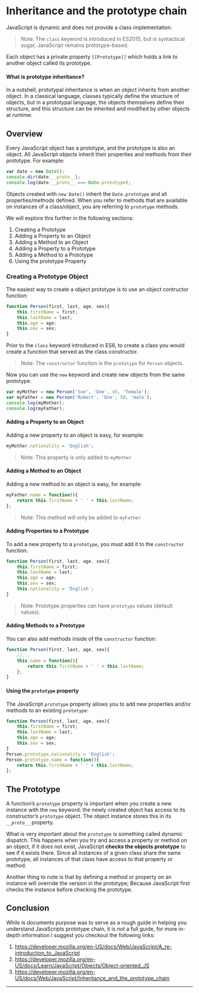 # Inheritance and the prototype chain
JavaScript is dynamic and does not provide a class implementation.

> Note: The `class` keyword is introduced in ES2015, but is syntactical sugar, JavaScript remains prototype-based.

Each object has a private property `[[Prototype]]` which holds a link to another object called its prototype.


#### What is prototype inheritance?
In a nutshell, prototypal inheritance is when an object inherits from another object. In a classical language, classes typically define the structure of objects, but in a prototypal language, the objects themselves define their structure, and this structure can be inherited and modified by other objects at runtime.







## Overview

Every JavaScript object has a prototype, and the prototype is also an object. All JavaScript objects inherit their properties and methods from their prototype. For example:

```js
var date = new Date();
console.dir(date.__proto__);
console.log(date.__proto__ === Date.prototype);
```

Objects created with `new Date()` inherit the `Date.prototype` and all properties/methods defined. When you refer to methods that are available on instances of a class/object, you are referring to `prototype` methods.


We will explore this further in the following sections:

1. Creating a Prototype
2. Adding a Property to an Object
3. Adding a Method to an Object
4. Adding a Property to a Prototype
5. Adding a Method to a Prototype
6. Using the prototype Property


### Creating a Prototype Object
The easiest way to create a object prototype is to use an object contructor function:


```js
function Person(first, last, age, sex){
	this.firstName = first;
	this.lastName = last;
	this.age = age;
	this.sex = sex;
}
```
Prior to the `class` keyword introduced in ES6, to create a class you would create a function that served as the class constructor.

> Note: The `constructor` function is the `prototype` for `Person` objects.


Now you can use the `new` keyword and create new objects from the same prototype.

```js
var myMother = new Person('Sue', 'Doe', 45, 'female');
var myFather = new Person('Robert', 'Doe', 50, 'male');
console.log(myMother);
console.log(myFather);
```


#### Adding a Property to an Object
Adding a new property to an object is easy, for example:

```js
myMother.nationality = 'English';
```
> Note: This property is only added to `myMother`


#### Adding a Method to an Object
Adding a new method to an object is easy, for example:

```js
myFather.name = function(){
	return this.firstName + ' ' + this.lastName;
};
```
> Note: This method will only be added to `myFather`


#### Adding Properties to a Prototype
To add a new property to a `prototype`, you must add it to the `constructor` function:

```js
function Person(first, last, age, sex){
	this.firstName = first;
	this.lastName = last;
	this.age = age;
	this.sex = sex;
	this.nationality = 'English';
}
```
> Note: Prototype properties can have `prototype` values (default values).

#### Adding Methods to a Prototype
You can also add methods inside of the `constructor` function:

```js
function Person(first, last, age, sex){
	//...
	this.name = function(){
		return this.firstName + ' ' + this.lastName;
	};
}
```


#### Using the `prototype` property
The JavaScript `prototype` property allows you to add new properties and/or methods to an existing `prototype`:

```js
function Person(first, last, age, sex){
	this.firstName = first;
	this.lastName = last;
	this.age = age;
	this.sex = sex;
}
Person.prototype.nationality = 'English';
Person.prototype.name = function(){
	return this.firstName + ' ' + this.lastName;
};
```

## The Prototype

A function’s `prototype` property is important when you create a new instance with the `new` keyword: the newly created object has access to its constructor’s `prototype` object. The object instance stores this in its `__proto__` property.


What is very important about the `prototype` is something called dynamic dispatch. This happens when you try and access a property or method on an object, if it does not exist, JavaScript **checks the objects prototype** to see if it exists there. Since all instances of a given class share the same prototype, all instances of that class have access to that property or method.

Another thing to note is that by defining a method or property on an instance will override the version in the prototype; Because JavaScript first checks the instance before checking the prototype.


## Conclusion
While is documents purpose was to serve as a rough guide in helping you understand JavaScripts prototype chain, it is not a full guide, for more in-depth information I suggest you checkout the following links:

1. https://developer.mozilla.org/en-US/docs/Web/JavaScript/A_re-introduction_to_JavaScript
2. https://developer.mozilla.org/en-US/docs/Learn/JavaScript/Objects/Object-oriented_JS
3. https://developer.mozilla.org/en-US/docs/Web/JavaScript/Inheritance_and_the_prototype_chain

----
